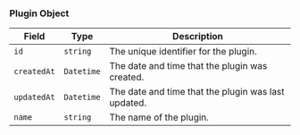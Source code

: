 ### Plugin Object
| Field | Type | Description |
| --- | --- | --- |
| `id` | `string` | The unique identifier for the plugin. |
| `createdAt` | `Datetime` | The date and time that the plugin was created. |
| `updatedAt` | `Datetime` | The date and time that the plugin was last updated. |
| `name` | `string` | The name of the plugin. |